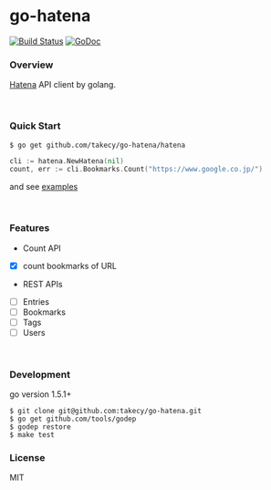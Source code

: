 # go-hatena
[![Build Status](https://travis-ci.org/takecy/go-hatena.svg?branch=master)](https://travis-ci.org/takecy/go-hatena) [![GoDoc](https://godoc.org/github.com/takecy/go-hatena?status.svg)](https://godoc.org/github.com/takecy/go-hatena)

### Overview
[Hatena](http://developer.hatena.ne.jp/ja/documents/bookmark/apis/rest) API client by golang.  

<br/>

### Quick Start
```shell
$ go get github.com/takecy/go-hatena/hatena
```
```go
cli := hatena.NewHatena(nil)
count, err := cli.Bookmarks.Count("https://www.google.co.jp/")
```

and see [examples](examples)

<br/>

### Features
* Count API
 - [x] count bookmarks of URL
* REST APIs
 - [ ] Entries
 - [ ] Bookmarks
 - [ ] Tags
 - [ ] Users

<br/>

### Development
go version 1.5.1+
```shell
$ git clone git@github.com:takecy/go-hatena.git
$ go get github.com/tools/godep
$ godep restore
$ make test
```

### License
MIT

